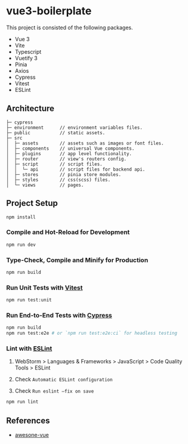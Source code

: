 # vue3-boilerplate

This project is consisted of the following packages.

* Vue 3
* Vite
* Typescript
* Vuetify 3
* Pinia
* Axios
* Cypress
* Vitest
* ESLint

## Architecture
```
├─ cypress
├─ environment      // environment variables files.
├─ public           // static assets.
├─ src
│  ├─ assets        // assets such as images or font files.
│  ├─ components    // universal Vue components.
│  ├─ plugins       // app level functionality.
│  ├─ router        // view's routers config.
│  ├─ script        // script files.
│  │  └─ api        // script files for backend api.
│  ├─ stores        // pinia store modules.
│  ├─ styles        // css(scss) files.
│  └─ views         // pages.
```

## Project Setup

```sh
npm install
```

### Compile and Hot-Reload for Development

```sh
npm run dev
```

### Type-Check, Compile and Minify for Production

```sh
npm run build
```

### Run Unit Tests with [Vitest](https://vitest.dev/)

```sh
npm run test:unit
```

### Run End-to-End Tests with [Cypress](https://www.cypress.io/)

```sh
npm run build
npm run test:e2e # or `npm run test:e2e:ci` for headless testing
```

### Lint with [ESLint](https://eslint.org/)

1. WebStorm > Languages & Frameworks > JavaScript > Code Quality Tools > ESLint

2. Check `Automatic ESLint configuration`

3. Check `Run eslint —fix on save`

```sh
npm run lint
```

## References
* [awesone-vue](https://github.com/vuejs/awesome-vue#frameworks)
